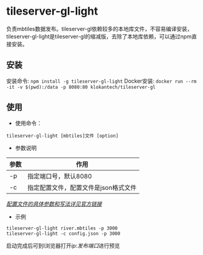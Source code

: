 # tileserver-gl-light

负责mbtiles数据发布。tileserver-gl依赖较多的本地库文件，不容易编译安装，tileserver-gl-light是tileserver-gl的缩减版，去除了本地库依赖，可以通过npm直接安装。
## 安装
安装命令: `npm install -g tileserver-gl-light`
Docker安装: `docker run --rm -it -v $(pwd):/data -p 8080:80 klokantech/tileserver-gl`
## 使用
- 使用命令：

````
tileserver-gl-light [mbtiles]文件 [option]
````

- 参数说明

参数 | 作用
----|------
-p | 指定端口号，默认8080
-c | 指定配置文件，配置文件是json格式文件

[*配置文件的具体参数和写法详见官方链接*](http://tileserver.readthedocs.io/en/latest/config.html)

- 示例
````
tileserver-gl-light river.mbtiles -p 3000
tileserver-gl-light -c config.json -p 3000
````

启动完成后可到l浏览器打开*ip:发布端口*进行预览 